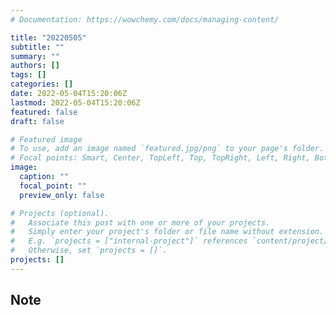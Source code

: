 ```yaml
---
# Documentation: https://wowchemy.com/docs/managing-content/

title: "20220505"
subtitle: ""
summary: ""
authors: []
tags: []
categories: []
date: 2022-05-04T15:20:06Z
lastmod: 2022-05-04T15:20:06Z
featured: false
draft: false

# Featured image
# To use, add an image named `featured.jpg/png` to your page's folder.
# Focal points: Smart, Center, TopLeft, Top, TopRight, Left, Right, BottomLeft, Bottom, BottomRight.
image:
  caption: ""
  focal_point: ""
  preview_only: false

# Projects (optional).
#   Associate this post with one or more of your projects.
#   Simply enter your project's folder or file name without extension.
#   E.g. `projects = ["internal-project"]` references `content/project/deep-learning/index.md`.
#   Otherwise, set `projects = []`.
projects: []
---
```


## Note

